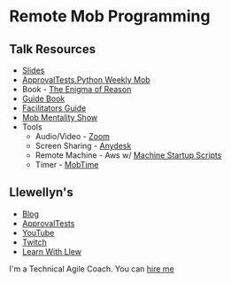 # Remote Mob Programming

## Talk Resources

* [Slides](https://github.com/isidore/Talks/blob/master/Slides/Remote%20Mob%20Programming.pptx)
* [ApprovalTests.Python Weekly Mob](https://github.com/approvals/ApprovalTests.Python/blob/main/docs/Contribute.md#join-our-weekly-mobbing-sessions)
* Book - [The Enigma of Reason](https://www.amazon.com/Enigma-Reason-Hugo-Mercier/dp/0674368304)
* [Guide Book](http://mobprogrammingguidebook.com)
* [Facilitators Guide](https://github.com/LearnWithLlew/MobProgrammingFacilitatorsGuide)
* [Mob Mentality Show](https://www.youtube.com/channel/UCgt1lVMrdwlZKBaerxxp2iQ)
* Tools
  * Audio/Video - [ Zoom]()
  * Screen Sharing - [Anydesk]()
  * Remote Machine - Aws w/ [Machine Startup Scripts](https://github.com/jaybazuzi/machine-setup#machine-setup)
  * Timer - [MobTime](https://github.com/GreatWebGuy/MobTime/releases)

## Llewellyn's <!-- include: llewellyn.md -->

* [Blog](http://llewellynfalco.blogspot.com/)
* [ApprovalTests](https://github.com/approvals/)
* [YouTube](https://www.youtube.com/user/isidoreus/videos)
* [Twitch](https://www.twitch.tv/llewellynfalco)
* [Learn With Llew](https://github.com/LearnWithLlew)

I'm a Technical Agile Coach. You can [hire me](http://llewellynfalco.blogspot.com/p/hire-me.html)
 <!-- endInclude -->

